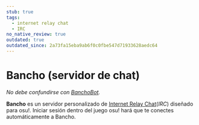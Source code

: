 ```yaml
---
stub: true
tags:
  - internet relay chat
  - IRC
no_native_review: true
outdated: true
outdated_since: 2a73fa15eba9ab6f0c0fbe547d71933628aedc64
---
```


# Bancho (servidor de chat)

*No debe confundirse con [BanchoBot](/wiki/BanchoBot).*

**Bancho** es un servidor personalizado de [Internet Relay Chat](/wiki/Internet_Relay_Chat)(*IRC*) diseñado para osu!. Iniciar sesión dentro del juego osu! hará que te conectes automáticamente a Bancho.
